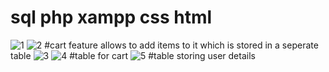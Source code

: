 # sql php xampp css html
![1](https://user-images.githubusercontent.com/66934832/167236681-280c0664-e29e-45fc-a014-35020f6a2b07.png)
![2](https://user-images.githubusercontent.com/66934832/167236764-f49753d0-a630-4d3c-ba8c-6a04cf151706.png)
#cart feature allows to add items to it which is stored in a seperate table ![3](https://user-images.githubusercontent.com/66934832/167236806-14022f3a-d5a2-4e33-a749-c2a3b2ffc326.png)
![4](https://user-images.githubusercontent.com/66934832/167236941-9a2c96dc-292d-47ae-9710-bd4cdb2e12f4.png)
#table for cart
![5](https://user-images.githubusercontent.com/66934832/167237051-ebe5d030-c002-40cf-b63c-b8a70b34d54c.png)
#table storing user details
